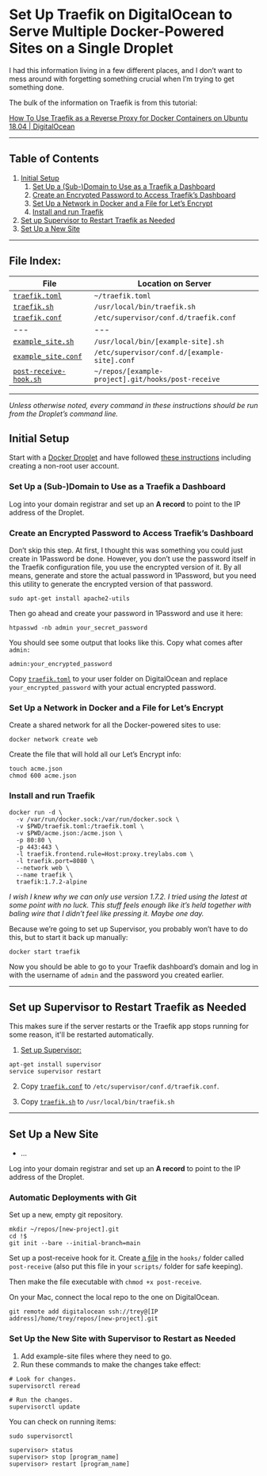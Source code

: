 # Set Up Traefik on DigitalOcean to Serve Multiple Docker-Powered Sites on a Single Droplet

I had this information living in a few different places, and I don’t want to mess around with forgetting something crucial when I’m trying to get something done.

The bulk of the information on Traefik is from this tutorial:

[How To Use Traefik as a Reverse Proxy for Docker Containers on Ubuntu 18.04 | DigitalOcean](https://www.digitalocean.com/community/tutorials/how-to-use-traefik-as-a-reverse-proxy-for-docker-containers-on-ubuntu-18-04)

---

## Table of Contents

1. [Initial Setup](#initial-setup)
    1. [Set Up a (Sub-)Domain to Use as a Traefik a Dashboard](#set-up-a-sub-domain-to-use-as-a-traefik-a-dashboard)
    1. [Create an Encrypted Password to Access Traefik’s Dashboard](#create-an-encrypted-password-to-access-trafiks-dashboard)
    1. [Set Up a Network in Docker and a File for Let’s Encrypt](#set-up-a-network-in-docker-and-a-file-for-let’s-encrypt)
    1. [Install and run Traefik](#install-and-run-traefik)
1. [Set up Supervisor to Restart Traefik as Needed](#set-up-supervisor-to-restart-traefik-as-needed)
1. [Set Up a New Site](#set-up-a-new-site)

---

## File Index:

| File                                                        | Location on Server                                 |
| ----------------------------------------------------------- | -------------------------------------------------- |
| [`traefik.toml`](traefik/traefik.toml)                      | `~/traefik.toml`                                   |
| [`traefik.sh`](traefik/traefik.sh)                          | `/usr/local/bin/traefik.sh`                        |
| [`traefik.conf`](traefik/traefik.conf)                      | `/etc/supervisor/conf.d/traefik.conf`              |
| ---                                                         | ---                                                |
| [`example_site.sh`](example-site/example_site.sh)           | `/usr/local/bin/[example-site].sh`                 |
| [`example_site.conf`](example-site/example_site.conf)       | `/etc/supervisor/conf.d/[example-site].conf`       |
| [`post-receive-hook.sh`](example-site/post-receive-hook.sh) | `~/repos/[example-project].git/hooks/post-receive` |

---

_Unless otherwise noted, every command in these instructions should be run from the Droplet’s command line._

## Initial Setup

Start with a [Docker Droplet](https://marketplace.digitalocean.com/apps/docker) and have followed [these instructions](https://www.digitalocean.com/community/tutorials/initial-server-setup-with-ubuntu-18-04) including creating a non-root user account.

### Set Up a (Sub-)Domain to Use as a Traefik a Dashboard

Log into your domain registrar and set up an **A record** to point to the IP address of the Droplet.

### Create an Encrypted Password to Access Traefik’s Dashboard

Don’t skip this step. At first, I thought this was something you could just create in 1Password be done. However, you don’t use the password itself in the Traefik configuration file, you use the encrypted version of it. By all means, generate and store the actual password in 1Password, but you need this utility to generate the encrypted version of that password.

```shell
sudo apt-get install apache2-utils
```

Then go ahead and create your password in 1Password and use it here:

```
htpasswd -nb admin your_secret_password
```

You should see some output that looks like this. Copy what comes after `admin:`

```
admin:your_encrypted_password
```

Copy [`traefik.toml`](traefik/traefik.toml) to your user folder on DigitalOcean and replace `your_encrypted_password` with your actual encrypted password.

### Set Up a Network in Docker and a File for Let’s Encrypt

Create a shared network for all the Docker-powered sites to use:

```
docker network create web
```

Create the file that will hold all our Let’s Encrypt info:

```
touch acme.json
chmod 600 acme.json
```

### Install and run Traefik

```shell
docker run -d \
  -v /var/run/docker.sock:/var/run/docker.sock \
  -v $PWD/traefik.toml:/traefik.toml \
  -v $PWD/acme.json:/acme.json \
  -p 80:80 \
  -p 443:443 \
  -l traefik.frontend.rule=Host:proxy.treylabs.com \
  -l traefik.port=8080 \
  --network web \
  --name traefik \
  traefik:1.7.2-alpine
```

_I wish I knew why we can only use version 1.7.2. I tried using the latest at some point with no luck. This stuff feels enough like it’s held together with baling wire that I didn’t feel like pressing it. Maybe one day._

Because we’re going to set up Supervisor, you probably won’t have to do this, but to start it back up manually:

```shell
docker start traefik
```

Now you should be able to go to your Traefik dashboard’s domain and log in with the username of `admin` and the password you created earlier.

---

## Set up Supervisor to Restart Traefik as Needed

This makes sure if the server restarts or the Traefik app stops running for some reason, it'll be restarted automatically.

1. [Set up Supervisor:](https://www.digitalocean.com/community/tutorials/how-to-install-and-manage-supervisor-on-ubuntu-and-debian-vps)

```shell
apt-get install supervisor
service supervisor restart
```

2. Copy [`traefik.conf`](traefik/traefik.conf) to `/etc/supervisor/conf.d/traefik.conf`.

3. Copy [`traefik.sh`](traefik/traefik.sh) to `/usr/local/bin/traefik.sh`

---

## Set Up a New Site

- …
<!-- TODO
- Add all the stuff from Bear "Set up a new Docker/Traefik site"
- ~/apps
- ~/repos
 -->

Log into your domain registrar and set up an **A record** to point to the IP address of the Droplet.

### Automatic Deployments with Git

Set up a new, empty git repository.

```
mkdir ~/repos/[new-project].git
cd !$
git init --bare --initial-branch=main
```

Set up a post-receive hook for it. Create [a file](example-site/post-receive-hook.sh) in the `hooks/` folder called `post-receive` (also put this file in your `scripts/` folder for safe keeping).

Then make the file executable with  `chmod +x post-receive`.

On your Mac, connect the local repo to the one on DigitalOcean.

```
git remote add digitalocean ssh://trey@[IP address]/home/trey/repos/[new-project].git
```

### Set Up the New Site with Supervisor to Restart as Needed

1. Add example-site files where they need to go.
2. Run these commands to make the changes take effect:

```shell
# Look for changes.
supervisorctl reread

# Run the changes.
supervisorctl update
```

You can check on running items:

```shell
sudo supervisorctl

supervisor> status
supervisor> stop [program_name]
supervisor> restart [program_name]
```
